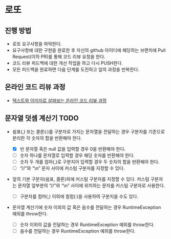 # 로또
## 진행 방법
* 로또 요구사항을 파악한다.
* 요구사항에 대한 구현을 완료한 후 자신의 github 아이디에 해당하는 브랜치에 Pull Request(이하 PR)를 통해 코드 리뷰 요청을 한다.
* 코드 리뷰 피드백에 대한 개선 작업을 하고 다시 PUSH한다.
* 모든 피드백을 완료하면 다음 단계를 도전하고 앞의 과정을 반복한다.

## 온라인 코드 리뷰 과정
* [텍스트와 이미지로 살펴보는 온라인 코드 리뷰 과정](https://github.com/next-step/nextstep-docs/tree/master/codereview)

## 문자열 덧셈 계산기 TODO
- 쉼표(,) 또는 콜론(:)를 구분자로 가지는 문자열을 전달하는 경우 구분자를 기준으로 분리한 각 숫자의 합을 반환해야 한다.

    - [x] 빈 문자열 혹은 null 값을 입력할 경우 0을 반환해야 한다.
    - [ ] 숫자 하나를 문자열로 입력할 경우 해당 숫자를 반환해야 한다.
    - [ ] 숫자 두 개를 컴마(,)로 구분지어 입력할 경우 두 숫자의 합을 반환해야 한다.
    - [ ] “//”와 “\n” 문자 사이에 커스텀 구분자를 지정할 수 있다.

- 앞의 기본 구분자(쉼표, 콜론)외에 커스텀 구분자를 지정할 수 있다. 커스텀 구분자는 문자열 앞부분의 “//”와 “\n” 사이에 위치하는 문자를 커스텀 구분자로 사용한다.

    - [ ] 구분자를 컴마(,) 이외에 컬럼(:)을 사용하여 구분지을 수도 있다.

- 문자열 계산기에 숫자 이외의 값 혹은 음수를 전달하는 경우 RuntimeException 예외를 throw한다.

    - [ ] 숫자 이외의 값을 전달하는 경우 RuntimeException 예외를 throw한다.
    - [ ] 음수를 전달하는 경우 RuntimeException 예외를 throw한다.